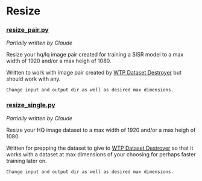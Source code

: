 # Resize

### [resize_pair.py](./resize_pair.py)

*Partially written by Claude*

Resize your hq/lq image pair created for training a SISR model to a max width of 1920 and/or a max heigh of 1080.

Written to work with image pair created by [WTP Dataset Destroyer](https://github.com/umzi2/wtp_dataset_destroyer) but should work with any.

`Change input and output dir as well as desired max dimensions.`

### [resize_single.py](./resize_single.py)

*Partially written by Claude*

Resize your HQ image dataset to a max width of 1920 and/or a max heigh of 1080.

Written for prepping the dataset to give to [WTP Dataset Destroyer](https://github.com/umzi2/wtp_dataset_destroyer) so that it works with a dataset at max dimensions of your choosing for perhaps faster training later on.

`Change input and output dir as well as desired max dimensions.`

